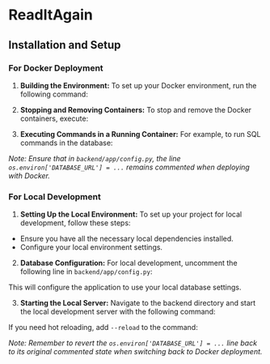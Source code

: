 # ReadItAgain

## Installation and Setup

### For Docker Deployment

1. **Building the Environment:**
   To set up your Docker environment, run the following command:

2. **Stopping and Removing Containers:**
To stop and remove the Docker containers, execute:

3. **Executing Commands in a Running Container:**
For example, to run SQL commands in the database:

*Note: Ensure that in `backend/app/config.py`, the line `os.environ['DATABASE_URL'] = ...` remains commented when deploying with Docker.*

### For Local Development

1. **Setting Up the Local Environment:**
To set up your project for local development, follow these steps:

- Ensure you have all the necessary local dependencies installed.
- Configure your local environment settings.

2. **Database Configuration:**
For local development, uncomment the following line in `backend/app/config.py`: 

This will configure the application to use your local database settings.

3. **Starting the Local Server:**
Navigate to the backend directory and start the local development server with the following command: 

If you need hot reloading, add `--reload` to the command:

*Note: Remember to revert the `os.environ['DATABASE_URL'] = ...` line back to its original commented state when switching back to Docker deployment.*
